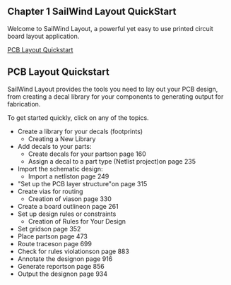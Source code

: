 ## **Chapter 1 SailWind Layout QuickStart**

Welcome to SailWind Layout, a powerful yet easy to use printed circuit board layout application.

[PCB Layout Quickstart](#page-0-0)

## **PCB Layout Quickstart**

SailWind Layout provides the tools you need to lay out your PCB design, from creating a decal library for your components to generating output for fabrication.

To get started quickly, click on any of the topics.

- Create a library for your decals (footprints)
	- Creating a New Library
- Add decals to your parts:
	- Create decals for your partson page 160
	- Assign a decal to a part type (Netlist project)on page 235
- Import the schematic design:
	- Import a netliston page 249
- "Set up the PCB layer structure"on page 315
- Create vias for routing
	- Creation of viason page 330
- Create a board outlineon page 261
- Set up design rules or constraints
	- Creation of Rules for Your Design
- Set gridson page 352
- Place partson page 473
- Route traceson page 699
- Check for rules violationson page 883
- Annotate the designon page 916
- Generate reportson page 856
- Output the designon page 934